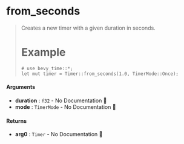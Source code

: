 # from\_seconds

>  Creates a new timer with a given duration in seconds.
>  # Example
>  ```
>  # use bevy_time::*;
>  let mut timer = Timer::from_seconds(1.0, TimerMode::Once);
>  ```

#### Arguments

- **duration** : `f32` \- No Documentation 🚧
- **mode** : `TimerMode` \- No Documentation 🚧

#### Returns

- **arg0** : `Timer` \- No Documentation 🚧